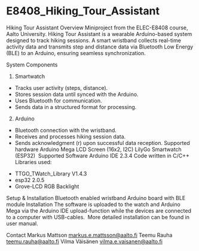 # E8408_Hiking_Tour_Assistant

Hiking Tour Assistant
Overview
Miniproject from the ELEC-E8408 course, Aalto University.
Hiking Tour Assistant is a wearable Arduino-based system designed to track hiking sessions. A smart wristband collects real-time activity data and transmits step and distance data via Bluetooth Low Energy (BLE) to an Arduino, ensuring seamless synchronization.



System Components
1.  Smartwatch 
* Tracks user activity (steps, distance).
* Stores session data until synced with the Arduino.
* Uses Bluetooth for communication.
* Sends data in a structured format for processing.
2. Arduino 
* Bluetooth connection with the wristband.
* Receives and processes hiking session data.
* Sends acknowledgment (r) upon successful data reception.
Supported hardware
Arduino Mega
LCD Screen (16x2, I2C)
LilyGo Smartwatch (ESP32) 
Supported Software 
Arduino IDE 2.3.4 
Code written in C/C++ 
Libraries used: 
- TTGO_TWatch_Library V1.4.3
- esp32 2.0.5
- Grove-LCD RGB Backlight

Setup & Installation
Bluetooth enabled wristband
Arduino board with BLE module
Installation
The software is uploaded to the watch and Arduino Mega via the Arduino IDE upload-function while the devices are connected to a computer with USB-cables. 
More detailed installation can be found in user manual.

Contact
Markus Mattson markus.e.mattsson@aalto.fi
Teemu Rauha teemu.rauha@aalto.fi
Vilma Väisänen vilma.e.vaisanen@aalto.fi
